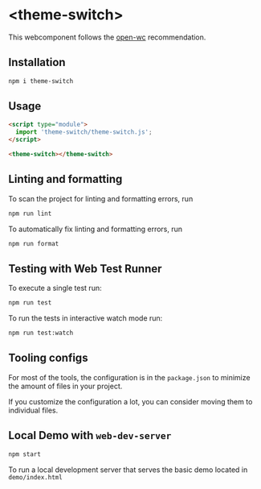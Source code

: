 # \<theme-switch>

This webcomponent follows the [open-wc](https://github.com/open-wc/open-wc) recommendation.

## Installation

```bash
npm i theme-switch
```

## Usage

```html
<script type="module">
  import 'theme-switch/theme-switch.js';
</script>

<theme-switch></theme-switch>
```

## Linting and formatting

To scan the project for linting and formatting errors, run

```bash
npm run lint
```

To automatically fix linting and formatting errors, run

```bash
npm run format
```

## Testing with Web Test Runner

To execute a single test run:

```bash
npm run test
```

To run the tests in interactive watch mode run:

```bash
npm run test:watch
```


## Tooling configs

For most of the tools, the configuration is in the `package.json` to minimize the amount of files in your project.

If you customize the configuration a lot, you can consider moving them to individual files.

## Local Demo with `web-dev-server`

```bash
npm start
```

To run a local development server that serves the basic demo located in `demo/index.html`
